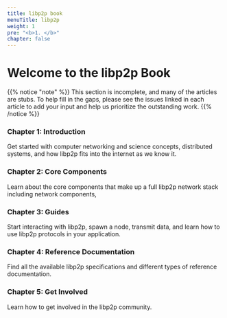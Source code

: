 ```yaml
---
title: libp2p book
menuTitle: libp2p
weight: 1
pre: "<b>1. </b>"
chapter: false
---
```


# Welcome to the libp2p Book

{{% notice "note" %}}
This section is incomplete, and many of the articles are stubs. To help fill in
the gaps, please see the issues linked in each article to add your input and
help us prioritize the outstanding work.
{{% /notice %}}

### Chapter 1: Introduction

Get started with computer networking and science concepts, distributed systems, and
how libp2p fits into the internet as we know it.

### Chapter 2: Core Components

Learn about the core components that make up a full libp2p network stack
including network components, 

### Chapter 3: Guides

Start interacting with libp2p, spawn a node, transmit data, and learn how to
use libp2p protocols in your application.

### Chapter 4: Reference Documentation

Find all the available libp2p specifications and different types of reference documentation.

### Chapter 5: Get Involved

Learn how to get involved in the libp2p community.
